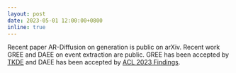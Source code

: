 ```yaml
---
layout: post
date: 2023-05-01 12:00:00+0800
inline: true
---
```


Recent paper AR-Diffusion on generation is public on arXiv.
Recent work GREE and DAEE on event extraction are public.
GREE has been accepted by [TKDE](https://ieeexplore.ieee.org/xpl/RecentIssue.jsp?punumber=69) and DAEE has been accepted by [ACL 2023 Findings](https://2023.aclweb.org/).
